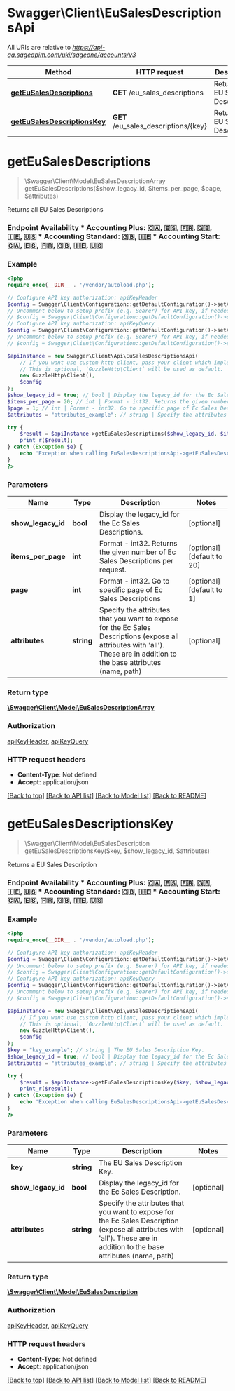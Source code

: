 # Swagger\Client\EuSalesDescriptionsApi

All URIs are relative to *https://api-qa.sageapim.com/uki/sageone/accounts/v3*

Method | HTTP request | Description
------------- | ------------- | -------------
[**getEuSalesDescriptions**](EuSalesDescriptionsApi.md#getEuSalesDescriptions) | **GET** /eu_sales_descriptions | Returns all EU Sales Descriptions
[**getEuSalesDescriptionsKey**](EuSalesDescriptionsApi.md#getEuSalesDescriptionsKey) | **GET** /eu_sales_descriptions/{key} | Returns a EU Sales Description


# **getEuSalesDescriptions**
> \Swagger\Client\Model\EuSalesDescriptionArray getEuSalesDescriptions($show_legacy_id, $items_per_page, $page, $attributes)

Returns all EU Sales Descriptions

### Endpoint Availability  * Accounting Plus: 🇨🇦, 🇪🇸, 🇫🇷, 🇬🇧, 🇮🇪, 🇺🇸 * Accounting Standard: 🇬🇧, 🇮🇪 * Accounting Start: 🇨🇦, 🇪🇸, 🇫🇷, 🇬🇧, 🇮🇪, 🇺🇸

### Example
```php
<?php
require_once(__DIR__ . '/vendor/autoload.php');

// Configure API key authorization: apiKeyHeader
$config = Swagger\Client\Configuration::getDefaultConfiguration()->setApiKey('Ocp-Apim-Subscription-Key', 'YOUR_API_KEY');
// Uncomment below to setup prefix (e.g. Bearer) for API key, if needed
// $config = Swagger\Client\Configuration::getDefaultConfiguration()->setApiKeyPrefix('Ocp-Apim-Subscription-Key', 'Bearer');
// Configure API key authorization: apiKeyQuery
$config = Swagger\Client\Configuration::getDefaultConfiguration()->setApiKey('subscription-key', 'YOUR_API_KEY');
// Uncomment below to setup prefix (e.g. Bearer) for API key, if needed
// $config = Swagger\Client\Configuration::getDefaultConfiguration()->setApiKeyPrefix('subscription-key', 'Bearer');

$apiInstance = new Swagger\Client\Api\EuSalesDescriptionsApi(
    // If you want use custom http client, pass your client which implements `GuzzleHttp\ClientInterface`.
    // This is optional, `GuzzleHttp\Client` will be used as default.
    new GuzzleHttp\Client(),
    $config
);
$show_legacy_id = true; // bool | Display the legacy_id for the Ec Sales Descriptions.
$items_per_page = 20; // int | Format - int32. Returns the given number of Ec Sales Descriptions per request.
$page = 1; // int | Format - int32. Go to specific page of Ec Sales Descriptions
$attributes = "attributes_example"; // string | Specify the attributes that you want to expose for the Ec Sales Descriptions (expose all attributes with 'all'). These are in addition to the base attributes (name, path)

try {
    $result = $apiInstance->getEuSalesDescriptions($show_legacy_id, $items_per_page, $page, $attributes);
    print_r($result);
} catch (Exception $e) {
    echo 'Exception when calling EuSalesDescriptionsApi->getEuSalesDescriptions: ', $e->getMessage(), PHP_EOL;
}
?>
```

### Parameters

Name | Type | Description  | Notes
------------- | ------------- | ------------- | -------------
 **show_legacy_id** | **bool**| Display the legacy_id for the Ec Sales Descriptions. | [optional]
 **items_per_page** | **int**| Format - int32. Returns the given number of Ec Sales Descriptions per request. | [optional] [default to 20]
 **page** | **int**| Format - int32. Go to specific page of Ec Sales Descriptions | [optional] [default to 1]
 **attributes** | **string**| Specify the attributes that you want to expose for the Ec Sales Descriptions (expose all attributes with &#39;all&#39;). These are in addition to the base attributes (name, path) | [optional]

### Return type

[**\Swagger\Client\Model\EuSalesDescriptionArray**](../Model/EuSalesDescriptionArray.md)

### Authorization

[apiKeyHeader](../../README.md#apiKeyHeader), [apiKeyQuery](../../README.md#apiKeyQuery)

### HTTP request headers

 - **Content-Type**: Not defined
 - **Accept**: application/json

[[Back to top]](#) [[Back to API list]](../../README.md#documentation-for-api-endpoints) [[Back to Model list]](../../README.md#documentation-for-models) [[Back to README]](../../README.md)

# **getEuSalesDescriptionsKey**
> \Swagger\Client\Model\EuSalesDescription getEuSalesDescriptionsKey($key, $show_legacy_id, $attributes)

Returns a EU Sales Description

### Endpoint Availability  * Accounting Plus: 🇨🇦, 🇪🇸, 🇫🇷, 🇬🇧, 🇮🇪, 🇺🇸 * Accounting Standard: 🇬🇧, 🇮🇪 * Accounting Start: 🇨🇦, 🇪🇸, 🇫🇷, 🇬🇧, 🇮🇪, 🇺🇸

### Example
```php
<?php
require_once(__DIR__ . '/vendor/autoload.php');

// Configure API key authorization: apiKeyHeader
$config = Swagger\Client\Configuration::getDefaultConfiguration()->setApiKey('Ocp-Apim-Subscription-Key', 'YOUR_API_KEY');
// Uncomment below to setup prefix (e.g. Bearer) for API key, if needed
// $config = Swagger\Client\Configuration::getDefaultConfiguration()->setApiKeyPrefix('Ocp-Apim-Subscription-Key', 'Bearer');
// Configure API key authorization: apiKeyQuery
$config = Swagger\Client\Configuration::getDefaultConfiguration()->setApiKey('subscription-key', 'YOUR_API_KEY');
// Uncomment below to setup prefix (e.g. Bearer) for API key, if needed
// $config = Swagger\Client\Configuration::getDefaultConfiguration()->setApiKeyPrefix('subscription-key', 'Bearer');

$apiInstance = new Swagger\Client\Api\EuSalesDescriptionsApi(
    // If you want use custom http client, pass your client which implements `GuzzleHttp\ClientInterface`.
    // This is optional, `GuzzleHttp\Client` will be used as default.
    new GuzzleHttp\Client(),
    $config
);
$key = "key_example"; // string | The EU Sales Description Key.
$show_legacy_id = true; // bool | Display the legacy_id for the Ec Sales Description.
$attributes = "attributes_example"; // string | Specify the attributes that you want to expose for the Ec Sales Description (expose all attributes with 'all'). These are in addition to the base attributes (name, path)

try {
    $result = $apiInstance->getEuSalesDescriptionsKey($key, $show_legacy_id, $attributes);
    print_r($result);
} catch (Exception $e) {
    echo 'Exception when calling EuSalesDescriptionsApi->getEuSalesDescriptionsKey: ', $e->getMessage(), PHP_EOL;
}
?>
```

### Parameters

Name | Type | Description  | Notes
------------- | ------------- | ------------- | -------------
 **key** | **string**| The EU Sales Description Key. |
 **show_legacy_id** | **bool**| Display the legacy_id for the Ec Sales Description. | [optional]
 **attributes** | **string**| Specify the attributes that you want to expose for the Ec Sales Description (expose all attributes with &#39;all&#39;). These are in addition to the base attributes (name, path) | [optional]

### Return type

[**\Swagger\Client\Model\EuSalesDescription**](../Model/EuSalesDescription.md)

### Authorization

[apiKeyHeader](../../README.md#apiKeyHeader), [apiKeyQuery](../../README.md#apiKeyQuery)

### HTTP request headers

 - **Content-Type**: Not defined
 - **Accept**: application/json

[[Back to top]](#) [[Back to API list]](../../README.md#documentation-for-api-endpoints) [[Back to Model list]](../../README.md#documentation-for-models) [[Back to README]](../../README.md)

